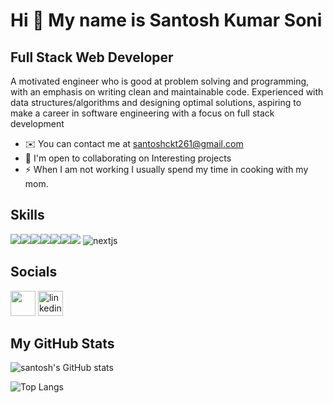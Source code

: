 # Hi 👋 My name is Santosh Kumar Soni

## Full Stack Web Developer

A motivated engineer who is good at problem solving and programming, with an emphasis on writing clean and maintainable
code. Experienced with data structures/algorithms and designing optimal solutions, aspiring to make a career in software
engineering with a focus on full stack development
- ✉️  You can contact me at santoshckt261@gmail.com
- 🤝  I'm open to collaborating on Interesting projects
- ⚡  When I am not working I usually spend my time in cooking with my mom.
## Skills
 <img src="https://img.icons8.com/color/48/null/javascript--v1.png"/><img src="https://img.icons8.com/plasticine/48/null/react.png"/><img src="https://img.icons8.com/fluency/48/null/node-js.png"/><img src="https://img.icons8.com/external-tal-revivo-shadow-tal-revivo/48/null/external-mongodb-a-cross-platform-document-oriented-database-program-logo-shadow-tal-revivo.png"/><img src="https://img.icons8.com/color/48/null/html-5--v1.png"/><img src="https://img.icons8.com/color/48/null/css3.png"/><img src="https://img.icons8.com/color/48/typescript.png"/>
 <img src="https://img.icons8.com/fluency-systems-regular/48/000000/nextjs.png" alt="nextjs"/>
 
## Socials 
[<img src="https://raw.githubusercontent.com/danielcranney/readme-generator/main/public/icons/socials/github-dark.svg" height='40'/>](https://github.com/https://github.com/soni8604)  [<img src='https://raw.githubusercontent.com/danielcranney/readme-generator/main/public/icons/socials/linkedin.svg' alt='linkedin' height='40'>](https://www.linkedin.com/in/https://www.linkedin.com/in/santoshkumarsoni//)



## My GitHub Stats
![santosh's GitHub stats](https://github-readme-stats.vercel.app/api?username=soni8604&show_icons=true&theme=transparent)


![Top Langs](https://github-readme-stats.vercel.app/api/top-langs/?username=soni8604&theme=tokyonight)


